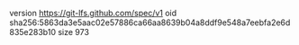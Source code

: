 version https://git-lfs.github.com/spec/v1
oid sha256:5863da3e5aac02e57886ca66aa8639b04a8ddf9e548a7eebfa2e6d835e283b10
size 973
